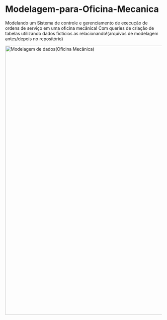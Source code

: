 # Modelagem-para-Oficina-Mecanica

  Modelando um Sistema de controle e gerenciamento de execução de ordens de serviço em uma oficina mecânica! 
  Com queries de criação de tabelas utilizando dados fictícios as relacionando!(arquivos de modelagem antes/depois no repositório)



<img width="898" height="866" alt="Modelagem de dados(Oficina Mecânica)" src="https://github.com/user-attachments/assets/e049df05-d228-41eb-a770-394e2f598255" />
